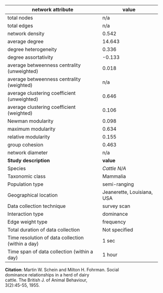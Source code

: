 network attribute|value
---|---
total nodes|n/a
total edges|n/a
network density|0.542
average degree|14.643
degree heterogeneity|0.336
degree assortativity|-0.133
average betweenness centrality (unweighted)|0.018
average betweenness centrality (weighted)|n/a
average clustering coefficient (unweighted)|0.646
average clustering coefficient (weighted)|0.106
Newman modularity|0.098
maximum modularity|0.634
relative modularity|0.155
group cohesion|0.463
network diameter|n/a
**Study description**|**value**
Species|*Cattle N/A*
Taxonomic class|Mammalia
Population type|semi-ranging
Geographical location|Jeanerette, Louisiana, USA
Data collection technique|survey scan
Interaction type|dominance
Edge weight type|frequency
Total duration of data collection|Not specified
Time resolution of data collection (within a day)|1 sec
Time span of data collection (within a day)|1 hour
**Citation**: Martin W. Schein and Milton H. Fohrman. Social <br> dominance relationships in a herd of dairy <br> cattle. The British J. of Animal Behaviour, <br> 3(2):45-55, 1955.
